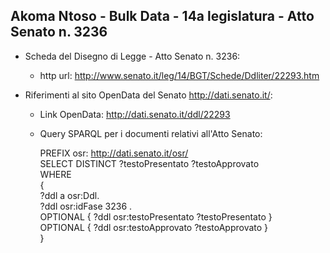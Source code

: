 ## Akoma Ntoso - Bulk Data - 14a legislatura - Atto Senato n. 3236 ##

* Scheda del Disegno di Legge - Atto Senato n. 3236:
	* http url: http://www.senato.it/leg/14/BGT/Schede/Ddliter/22293.htm

* Riferimenti al sito OpenData del Senato http://dati.senato.it/:
	* Link OpenData: http://dati.senato.it/ddl/22293
	* Query SPARQL per i documenti relativi all'Atto Senato:

        PREFIX osr: <http://dati.senato.it/osr/>  
		SELECT DISTINCT ?testoPresentato ?testoApprovato  
		WHERE  
		{  
		    ?ddl a osr:Ddl.  
		    ?ddl osr:idFase 3236 .  
		    OPTIONAL { ?ddl osr:testoPresentato ?testoPresentato }  
		    OPTIONAL { ?ddl osr:testoApprovato ?testoApprovato }  
		}
		